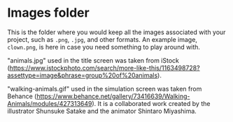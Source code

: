 # Images folder

This is the folder where you would keep all the images associated with your project, such as `.png`, `.jpg`, and other formats. An example image, `clown.png`, is here in case you need something to play around with.

"animals.jpg" used in the title screen was taken from iStock (https://www.istockphoto.com/search/more-like-this/1163498728?assettype=image&phrase=group%20of%20animals).

"walking-animals.gif" used in the simulation screen was taken from Behance (https://www.behance.net/gallery/73416639/Walking-Animals/modules/427313649). It is a collaborated work created by the illustrator Shunsuke Satake and the animator Shintaro Miyashima.

